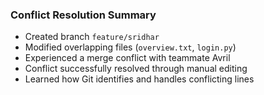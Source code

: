 ### Conflict Resolution Summary
- Created branch `feature/sridhar`
- Modified overlapping files (`overview.txt`, `login.py`)
- Experienced a merge conflict with teammate Avril
- Conflict successfully resolved through manual editing
- Learned how Git identifies and handles conflicting lines